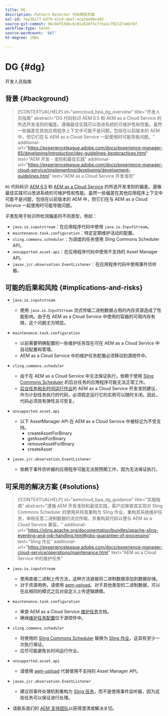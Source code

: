 ```yaml
---
title: DG
description: Pattern Detector 代码帮助页面
exl-id: 7ee3b177-bd79-41cd-abaf-ece3ae98ce03
source-git-commit: 9bc04f53b6c6c91a528f3c77ea1c702127a6b7df
workflow-type: tm+mt
source-wordcount: '667'
ht-degree: 100%

---
```


# DG {#dg}

开发人员指南

## 背景 {#background}

>[!CONTEXTUALHELP]
>id="aemcloud_bpa_dg_overview"
>title="开发人员指南"
>abstract="DG 代码标识 AEM 6.5 和 AEM as a Cloud Service 的所选开发准则的偏差。遵循最佳实践可以改进系统的可维护性和性能。虽然一些偏差在其他应用程序上下文中可能不是问题，包括在以前版本的 AEM 中，但它们在与 AEM as a Cloud Service 一起使用时可能导致问题。"
>additional-url="https://experienceleague.adobe.com/docs/experience-manager-65/developing/introduction/dev-guidelines-bestpractices.html" text="AEM 开发 - 准则和最佳实践"
>additional-url="https://experienceleague.adobe.com/docs/experience-manager-cloud-service/implementing/developing/development-guidelines.html" text="AEM as a Cloud Service 开发准则"


`DG` 代码标识 [AEM 6.5](https://experienceleague.adobe.com/docs/experience-manager-65/developing/introduction/dev-guidelines-bestpractices.html) 和 [AEM as a Cloud Service](https://experienceleague.adobe.com/docs/experience-manager-cloud-service/implementing/developing/development-guidelines.html) 的所选开发准则的偏差。遵循最佳实践可以改进系统的可维护性和性能。虽然一些偏差在其他应用程序上下文中可能不是问题，包括在以前版本的 AEM 中，但它们在与 AEM as a Cloud Service 一起使用时可能导致问题。

子类型用于标识所检测偏差的不同类型，例如：

* `java.io.inputstream`：在应用程序代码中使用 `java.io.InputStream`。
* `maintenance.task.configuration`：特定定期维护活动的配置。
* `sling.commons.scheduler`：为调度的任务使用 Sling Commons Scheduler API。
* `unsupported.asset.api`：在应用程序代码中使用不支持的 Asset Manager API。
* `javax.jcr.observation.EventListener`：在应用程序代码中使用事件侦听器。

## 可能的后果和风险 {#implications-and-risks}

* `java.io.inputstream`
   * 使用 `java.io.InputStream` 流式传输二进制数据占用的内存资源造成了性能影响。由于在 AEM as a Cloud Service 中使用的容器的可用内存有限，这个问题尤为明显。

* `maintenance.task.configuration`
   * 以前需要明确配置的一些维护任务现在可在 AEM as a Cloud Service 中自动配置和管理。
   * AEM as a Cloud Service 中的维护任务配置必须移动到源控件中。

* `sling.commons.scheduler`
   * 由于在 AEM as a Cloud Service 中无法保证执行，依赖于使用 [Sling Commons Scheduler](https://sling.apache.org/documentation/bundles/scheduler-service-commons-scheduler.html) 的后台任务的应用程序可能无法正常工作。
   * [后台任务和长时间运行作业](https://experienceleague.adobe.com/docs/experience-manager-cloud-service/implementing/developing/development-guidelines.html#background-tasks-and-long-running-jobs)的 AEM as a Cloud Service 开发准则建议，作为计划任务执行的代码，必须假定运行它的实例可以随时关闭。因此，代码必须具有弹性且可恢复。

* `unsupported.asset.api`
   * 以下 AssetManager API 在 AEM as a Cloud Service 中被标记为不受支持。
      * createAssetForBinary
      * getAssetForBinary
      * removeAssetForBinary
      * createAsset

* `javax.jcr.observation.EventListener`
   * 依赖于事件侦听器的应用程序可能无法按预期工作，因为无法保证执行。


## 可采用的解决方案 {#solutions}

>[!CONTEXTUALHELP]
>id="aemcloud_bpa_dg_guidance"
>title="实施指南"
>abstract="遵循 AEM 开发准则和最佳实践，客户应审查其实现对 Sling Commons Scheduler 的使用并将其重构为 Sling 作业，重构其系统维护任务，审核任意二进制数据的流式传输，并重构其代码以便与 AEM as a Cloud Service 兼容。"
>additional-url="https://sling.apache.org/documentation/bundles/apache-sling-eventing-and-job-handling.html#jobs-guarantee-of-processing" text="Sling 作业"
>additional-url="https://experienceleague.adobe.com/docs/experience-manager-cloud-service/operations/maintenance.html" text="AEM as a Cloud Service 中的维护任务"

* `java.io.inputstream`
   * 使用直接二进制上传方法，这种方法直接将二进制数据添加到数据存储。
   * 对于资源用例，请使用 [aem-upload](https://github.com/adobe/aem-upload)。对于其他类型的二进制数据，可以在此相同的模式之后对自定义上传逻辑建模。

* `maintenance.task.configuration`
   * 审查 AEM as a Cloud Service [维护任务](https://experienceleague.adobe.com/docs/experience-manager-cloud-service/operations/maintenance.html)文档。
   * 确保[维护任务配置](https://experienceleague.adobe.com/docs/experience-manager-cloud-service/implementing/deploying/overview.html#maintenance-tasks-configuration-in-source-control)位于源控件中。

* `sling.commons.scheduler`
   * 将使用的 [Sling Commons Scheduler](https://sling.apache.org/documentation/bundles/scheduler-service-commons-scheduler.html) 替换为 [Sling 作业](https://sling.apache.org/documentation/bundles/apache-sling-eventing-and-job-handling.html#jobs-guarantee-of-processing)，这具有至少一次执行保证。
   * 应尽可能避免长时间运行作业。

* `unsupported.asset.api`
   * 请使用 [aem-upload](https://github.com/adobe/aem-upload) 代替使用不支持的 Asset Manager API。

* `javax.jcr.observation.EventListener`
   * 建议将事件处理机制重构为 [Sling 任务](https://sling.apache.org/documentation/bundles/apache-sling-eventing-and-job-handling.html#jobs-guarantee-of-processing)，而不是使用事件监听器，因为这些任务可以保证进行处理。
* 请联系我们的 [AEM 支持团队](https://helpx.adobe.com/cn/enterprise/using/support-for-experience-cloud.html)以获得澄清或解决关切。
